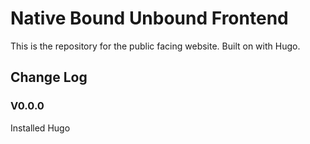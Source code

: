 # Native Bound Unbound Frontend

This is the repository for the public facing website. Built on with Hugo.

## Change Log

### V0.0.0

Installed Hugo
